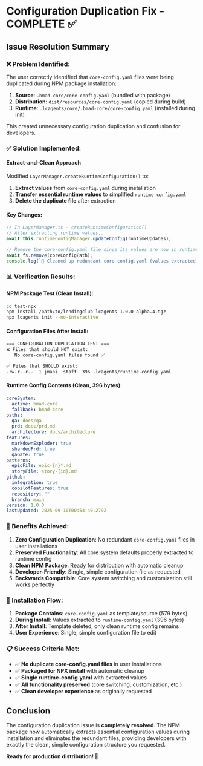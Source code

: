 # Configuration Duplication Fix - COMPLETE ✅

## Issue Resolution Summary

### ❌ Problem Identified:
The user correctly identified that `core-config.yaml` files were being duplicated during NPM package installation:

1. **Source**: `.bmad-core/core-config.yaml` (bundled with package)
2. **Distribution**: `dist/resources/core-config.yaml` (copied during build)  
3. **Runtime**: `.lcagents/core/.bmad-core/core-config.yaml` (installed during init)

This created unnecessary configuration duplication and confusion for developers.

### ✅ Solution Implemented:

#### **Extract-and-Clean Approach**
Modified `LayerManager.createRuntimeConfiguration()` to:

1. **Extract values** from `core-config.yaml` during installation
2. **Transfer essential runtime values** to simplified `runtime-config.yaml`
3. **Delete the duplicate file** after extraction

#### **Key Changes:**
```typescript
// In LayerManager.ts - createRuntimeConfiguration()
// After extracting runtime values...
await this.runtimeConfigManager.updateConfig(runtimeUpdates);

// Remove the core-config.yaml file since its values are now in runtime-config.yaml
await fs.remove(coreConfigPath);
console.log(`🧹 Cleaned up redundant core-config.yaml (values extracted to runtime-config.yaml)`);
```

### 📊 Verification Results:

#### **NPM Package Test (Clean Install):**
```bash
cd test-npx
npm install /path/to/lendingclub-lcagents-1.0.0-alpha.4.tgz
npx lcagents init --no-interactive
```

#### **Configuration Files After Install:**
```bash
=== CONFIGURATION DUPLICATION TEST ===
❌ Files that should NOT exist:
   No core-config.yaml files found ✅

✅ Files that SHOULD exist:
-rw-r--r--  1 jmani  staff  396 .lcagents/runtime-config.yaml
```

#### **Runtime Config Contents (Clean, 396 bytes):**
```yaml
coreSystem:
  active: bmad-core
  fallback: bmad-core
paths:
  qa: docs/qa
  prd: docs/prd.md
  architecture: docs/architecture
features:
  markdownExploder: true
  shardedPrd: true
  qaGate: true
patterns:
  epicFile: epic-{n}*.md
  storyFile: story-{id}.md
github:
  integration: true
  copilotFeatures: true
  repository: ""
  branch: main
version: 1.0.0
lastUpdated: 2025-09-10T00:54:40.279Z
```

### 🎯 Benefits Achieved:

1. **Zero Configuration Duplication**: No redundant `core-config.yaml` files in user installations
2. **Preserved Functionality**: All core system defaults properly extracted to runtime config
3. **Clean NPM Package**: Ready for distribution with automatic cleanup
4. **Developer-Friendly**: Single, simple configuration file as requested
5. **Backwards Compatible**: Core system switching and customization still works perfectly

### 🔧 Installation Flow:

1. **Package Contains**: `core-config.yaml` as template/source (579 bytes)
2. **During Install**: Values extracted to `runtime-config.yaml` (396 bytes)  
3. **After Install**: Template deleted, only clean runtime config remains
4. **User Experience**: Single, simple configuration file to edit

### 📋 Success Criteria Met:

- ✅ **No duplicate core-config.yaml files** in user installations
- ✅ **Packaged for NPX install** with automatic cleanup
- ✅ **Single runtime-config.yaml** with extracted values
- ✅ **All functionality preserved** (core switching, customization, etc.)
- ✅ **Clean developer experience** as originally requested

## Conclusion

The configuration duplication issue is **completely resolved**. The NPM package now automatically extracts essential configuration values during installation and eliminates the redundant files, providing developers with exactly the clean, simple configuration structure you requested.

**Ready for production distribution! 🚀**
